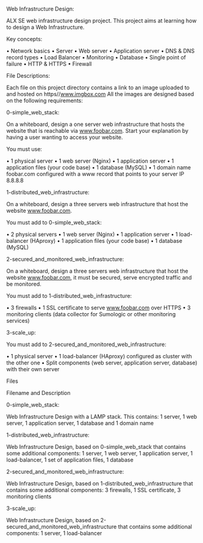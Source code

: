 Web Infrastructure Design:

ALX SE web infrastructure design project. This project aims at learning how to design a Web Infrastructure.

Key concepts:

•	Network basics
•	Server
•	Web server
•	Application server
•	DNS & DNS record types
•	Load Balancer
•	Monitoring
•	Database
•	Single point of failure
•	HTTP & HTTPS
•	Firewall

File Descriptions:

Each file on this project directory contains a link to an image uploaded to and hosted on https//www.imgbox.com
All the images are designed based on the following requirements:

0-simple_web_stack:

On a whiteboard, design a one server web infrastructure that hosts the website that is reachable via www.foobar.com. Start your explanation by having a user wanting to access your website.

You must use:

•	1 physical server
•	1 web server (Nginx)
•	1 application server
•	1 application files (your code base)
•	1 database (MySQL)
•	1 domain name foobar.com configured with a www record that points to your server IP 8.8.8.8

1-distributed_web_infrastructure:

On a whiteboard, design a three servers web infrastructure that host the website www.foobar.com.

You must add to 0-simple_web_stack:

•	2 physical servers
•	1 web server (Nginx)
•	1 application server
•	1 load-balancer (HAproxy)
•	1 application files (your code base)
•	1 database (MySQL)

2-secured_and_monitored_web_infrastructure:

On a whiteboard, design a three servers web infrastructure that host the website www.foobar.com, it must be secured, serve encrypted traffic and be monitored.

You must add to 1-distributed_web_infrastructure:

•	3 firewalls
•	1 SSL certificate to serve www.foobar.com over HTTPS
•	3 monitoring clients (data collector for Sumologic or other monitoring services)

3-scale_up:

You must add to 2-secured_and_monitored_web_infrastructure:

•	1 physical server
•	1 load-balancer (HAproxy) configured as cluster with the other one
•	Split components (web server, application server, database) with their own server

Files

Filename and Description

0-simple_web_stack:

Web Infrastructure Design with a LAMP stack. This contains: 1 server, 1 web server, 1 application server, 1 database and 1 domain name

1-distributed_web_infrastructure:

Web Infrastructure Design, based on 0-simple_web_stack that contains some additional components: 1 server, 1 web server, 1 application server, 1 load-balancer, 1 set of application files, 1 database

2-secured_and_monitored_web_infrastructure:

Web Infrastructure Design, based on 1-distributed_web_infrastructure that contains some additional components: 3 firewalls, 1 SSL certificate, 3 monitoring clients

3-scale_up:

Web Infrastructure Design, based on 2-secured_and_monitored_web_infrastructure that contains some additional components: 1 server, 1 load-balancer
